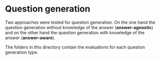 # Question generation
Two approaches were tested for question generation. On the one hand the question generation without knowledge of the answer (**answer-agnostic**) and on the other hand the question generation with knowledge of the answer (**answer-aware**).

The folders in this directory contain the evaluations for each question generation type.